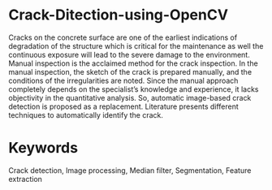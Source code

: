 # Crack-Ditection-using-OpenCV
Cracks on the concrete surface are one of the earliest indications of degradation of the structure which is critical for the maintenance as well the continuous exposure will lead to the severe damage to the environment. Manual inspection is the acclaimed method for the crack inspection. In the manual inspection, the sketch of the crack is prepared manually, and the conditions of the irregularities are noted. Since the manual approach completely depends on the specialist’s knowledge and experience, it lacks objectivity in the quantitative analysis. So, automatic image-based crack detection is proposed as a replacement. Literature presents different techniques to automatically identify the crack.

# Keywords
Crack detection, 
Image processing,
Median filter,
Segmentation,
Feature extraction
